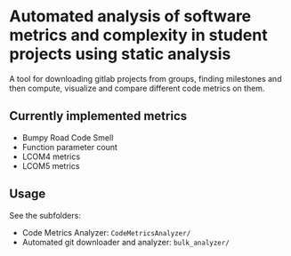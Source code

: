 # Automated analysis of software metrics and complexity in student projects using static analysis

A tool for downloading gitlab projects from groups, finding milestones and then compute, visualize and compare different code metrics on them.

## Currently implemented metrics
- Bumpy Road Code Smell
- Function parameter count
- LCOM4 metrics
- LCOM5 metrics

## Usage
See the subfolders:

- Code Metrics Analyzer: `CodeMetricsAnalyzer/`
- Automated git downloader and analyzer: `bulk_analyzer/`
